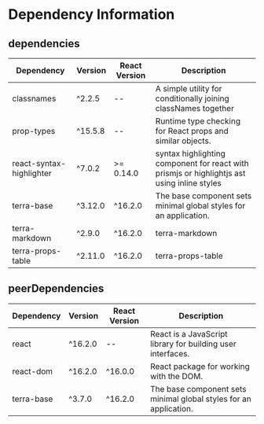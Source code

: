 # Dependency Information

## dependencies
| Dependency | Version | React Version | Description |
|-|-|-|-|
| classnames | ^2.2.5 | -- | A simple utility for conditionally joining classNames together |
| prop-types | ^15.5.8 | -- | Runtime type checking for React props and similar objects. |
| react-syntax-highlighter | ^7.0.2 | >= 0.14.0 | syntax highlighting component for react with prismjs or highlightjs ast using inline styles |
| terra-base | ^3.12.0 | ^16.2.0 | The base component sets minimal global styles for an application. |
| terra-markdown | ^2.9.0 | ^16.2.0 | terra-markdown |
| terra-props-table | ^2.11.0 | ^16.2.0 | terra-props-table |

## peerDependencies
| Dependency | Version | React Version | Description |
|-|-|-|-|
| react | ^16.2.0 | -- | React is a JavaScript library for building user interfaces. |
| react-dom | ^16.2.0 | ^16.0.0 | React package for working with the DOM. |
| terra-base | ^3.7.0 | ^16.2.0 | The base component sets minimal global styles for an application. |
